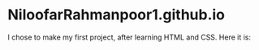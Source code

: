 # NiloofarRahmanpoor1.github.io
I chose to make my first project, after learning HTML and CSS. Here it is:

